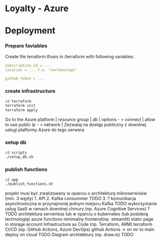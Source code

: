 # Loyalty - Azure

# Deployment

### Prepare faviables

Create file terraform.tfvars in /terraform
with following variables:

```yaml
subscription_id = ...
location = ... f.e. "northeurope"

github_token = ...

```

### create infrastructure
```bash
cd terraform
terraform init
terraform apply
```

Go to the Azure platform | _resource group_ | _db_ | options 
        - > connect | allow to use public ip
        - > network | Zezwalaj na dostęp publiczny z dowolnej usługi platformy Azure do tego serwera


### setup db
```bash
cd scripts
./setup_db.sh
```


### publish functions
```bash
cd app
./publish_functions.sh
```

projekt musi być zrealizowany w oparciu o architekturę mikroserwisów (min. 3 węzły)
    1. API
    2. Kafka consummer TODO
    3. ?
komunikacja asynchroniczna w przynajmniej jednym miejscu
    Kafka TODO
wykorzystanie usług SaaS w ramach dowolnej chmury (np. Azure Cognitive Services)
    ? TODO
architektura serverless lub w oparciu o kubernetes (lub podobną technologię)
    azure functions
minimalny frontend(np. streamlit)
    static page in storage account
Infrastructure as Code (np. Terraform, ARM)
    terraform
CI/CD (np. GitHub Actions, Azure DevOps)
    github Actions -> on mr to main deploy on cloud TODO
Diagram architektury (np. draw.io)
    TODO